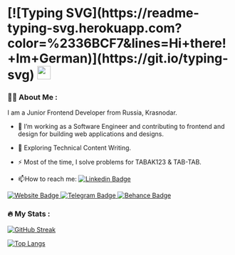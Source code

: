 <h1>
[![Typing SVG](https://readme-typing-svg.herokuapp.com?color=%2336BCF7&lines=Hi+there!+Im+German)](https://git.io/typing-svg)
  <img src="https://media.giphy.com/media/hvRJCLFzcasrR4ia7z/giphy.gif" width="30px"/>
</h1>

### :woman_technologist: About Me :
I am a Junior Frontend Developer from Russia, Krasnodar.
- :telescope: I’m working as a Software Engineer and contributing to frontend and design for building web applications and designs.

- :seedling: Exploring Technical Content Writing.

- :zap: Most of the time, I solve problems for TABAK123 & TAB-TAB.

- :mailbox:How to reach me: [![Linkedin Badge](https://img.shields.io/badge/-difenz-blue?style=flat&logo=Linkedin&logoColor=white)](your-linkedin-url)

<div id="badges">
  <a href="https://germannovikov.ru">
    <img src="https://img.shields.io/badge/Portfolio-blue?style=for-the-badge&logo=web&logoColor=white" alt="Website Badge"/>
  </a>
  <a href="https://t.me/germannovikov">
    <img src="https://img.shields.io/badge/-telegram-blue?style=for-the-badge&logo=telegram&logoColor=white" alt="Telegram Badge"/>
  </a>
  <a href="https://www.behance.net/herasimuss">
    <img src="https://img.shields.io/badge/behance-black?style=for-the-badge&logo=behance&logoColor=white" alt="Behance Badge"/>
  </a>
</div align="center" >
<img src="https://komarev.com/ghpvc/?username=difenz&style=flat-square&color=blue" alt=""/>
</div>

### :fire: My Stats :
[![GitHub Streak](http://github-readme-streak-stats.herokuapp.com?user=difenz&hide_border=true)](https://git.io/streak-stats)

[![Top Langs](https://github-readme-stats.vercel.app/api/top-langs/?username=difenz&layout=compact&theme=transparent)](https://github.com/anuraghazra/github-readme-stats)
